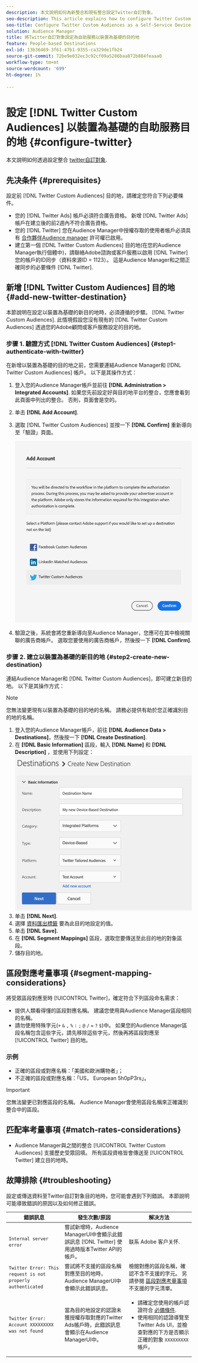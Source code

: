 ```yaml
---
description: 本文說明如何為新整合和現有整合設定Twitter自訂對象。
seo-description: This article explains how to configure Twitter Custom Audiences for both new and existing integrations.
seo-title: Configure Twitter Custom Audiences as a Self-Service Device-Based Destination
solution: Audience Manager
title: 將Twitter自訂對象設定為自助服務以裝置為基礎的目的地
feature: People-based Destinations
exl-id: 13b36469-3f61-47b1-9355-ca329de1fb24
source-git-commit: 72be9e032ec3c92cf09a5286baa872b884feaaa0
workflow-type: tm+mt
source-wordcount: '699'
ht-degree: 1%

---
```


# 設定 [!DNL Twitter Custom Audiences] 以裝置為基礎的自助服務目的地 {#configure-twitter}

本文說明如何透過設定整合 [twitter自訂對象](https://business.twitter.com/en/help/campaign-setup/campaign-targeting/custom-audiences.html).

## 先决条件 {#prerequisites}

設定前 [!DNL Twitter Custom Audiences] 目的地，請確定您符合下列必要條件。

* 您的 [!DNL Twitter Ads] 帳戶必須符合廣告資格。 新增 [!DNL Twitter Ads] 帳戶在建立後的前2週內不符合廣告資格。
* 您的 [!DNL Twitter] 您在Audience Manager中授權存取的使用者帳戶必須具有 [合作夥伴Audience manager](https://business.twitter.com/en/help/troubleshooting/multi-user-login-faq.html#accesslevels) 許可權已啟用。
* 建立第一個 [!DNL Twitter Custom Audiences] 目的地(在您的Audience Manager執行個體中)，請聯絡Adobe諮詢或客戶服務以啟用 [!DNL Twitter] 您的帳戶的ID同步（資料來源ID = 1123）。 這是Audience Manager和之間正確同步的必要條件 [!DNL Twitter].

## 新增 [!DNL Twitter Custom Audiences] 目的地 {#add-new-twitter-destination}

本節說明在設定以裝置為基礎的新目的地時，必須遵循的步驟。 [!DNL Twitter Custom Audiences]. 此情境假設您沒有現有的 [!DNL Twitter Custom Audiences] 透過您的Adobe顧問或客戶服務設定的目的地。

### 步骤 1. 驗證方式 [!DNL Twitter Custom Audiences] {#step1-authenticate-with-twitter}

在新增以裝置為基礎的目的地之前，您需要連結Audience Manager和 [!DNL Twitter Custom Audiences] 帳戶。 以下是其操作方式：

1. 登入您的Audience Manager帳戶並前往 **[!DNL Administration > Integrated Accounts]**. 如果您先前設定好與目的地平台的整合，您應會看到此頁面中列出的整合。 否則，頁面會是空的。
1. 单击 **[!DNL Add Account]**.
1. 選取 [!DNL Twitter Custom Audiences] 並按一下 **[!DNL Confirm]** 重新導向至「驗證」頁面。

   ![整合平台](assets/dbd-integrated-platforms.png)

1. 驗證之後，系統會將您重新導向至Audience Manager，您應可在其中檢視關聯的廣告商帳戶。 選取您要使用的廣告商帳戶，然後按一下 **[!DNL Confirm]**.

### 步骤 2. 建立以裝置為基礎的新目的地 {#step2-create-new-destination}

連結Audience Manager和 [!DNL Twitter Custom Audiences]，即可建立新目的地。 以下是其操作方式：

>[!NOTE]
>
>您無法變更現有以裝置為基礎的目的地的名稱。 請務必提供有助於您正確識別目的地的名稱。

1. 登入您的Audience Manager帳戶，前往 **[!DNL Audience Data > Destinations]**，然後按一下 **[!DNL Create Destination]**.
1. 在 **[!DNL Basic Information]** 區段，輸入 **[!DNL Name]** 和 **[!DNL Description]** ，並使用下列設定： ![設定](assets/dbd-new-basic.png)
1. 单击 **[!DNL Next]**.
1. 選擇 [資料匯出標籤](/help/using/features/data-export-controls.md#controls-labels) 要為此目的地設定的值。
1. 单击 **[!DNL Save]**.
1. 在 **[!DNL Segment Mappings]** 區段，選取您要傳送至此目的地的對象區段。
1. 儲存目的地。

## 區段對應考量事項 {#segment-mapping-considerations}

將受眾區段對應至時 [!UICONTROL Twitter]，確定符合下列區段命名需求：

* 提供人類看得懂的區段對應名稱。 建議您使用與Audience Manager區段相同的名稱。
* 請勿使用特殊字元(`+` `&` `,` `%` `:` `;` `@` `/` `=` `?` `$`)中。 如果您的Audience Manager區段名稱包含這些字元，請先移除這些字元，然後再將區段對應至 [!UICONTROL Twitter] 目的地。

### 示例

* 正確的區段或對應名稱：「美國和歐洲購物者」；
* 不正確的區段或對應名稱：「US， European 5h0pP3rs」。

>[!IMPORTANT]
>
>您無法變更已對應區段的名稱。 Audience Manager會使用區段名稱來正確識別整合中的區段。

## 匹配率考量事項 {#match-rates-considerations}

* Audience Manager與之間的整合 [!UICONTROL Twitter Custom Audiences] 支援歷史受眾回填。 所有區段資格皆會傳送至 [!UICONTROL Twitter] 建立目的地時。

## 故障排除 {#troubleshooting}

設定或傳送資料至Twitter自訂對象目的地時，您可能會遇到下列錯誤。 本節說明可能導致錯誤的原因以及如何修正錯誤。

| 錯誤訊息 | 發生次數/原因 | 解决方法 |
|---|---|---|
| `Internal server error` | 嘗試新增時，Audience ManagerUI中會顯示此錯誤訊息 [!DNL Twitter] 使用過時版本Twitter API的帳戶。 | 联系 Adobe 客户关怀. |
| `Twitter Error: This request is not properly authenticated` | 嘗試將不支援的區段名稱對應至目的地時，Audience ManagerUI中會顯示此錯誤訊息。 | 檢閱對應的區段名稱，確認不含不支援的字元。 另請參閱 [區段對應考量事項](#segment-mapping-considerations) 不支援的字元清單。 |
| `Twitter Error: Account XXXXXXXXX was not found` | 當為目的地設定的認證未獲授權存取對應的Twitter Ads帳戶時，此錯誤訊息會顯示在Audience ManagerUI中。 | <ul><li>請確定您使用的帳戶認證符合 [必備條件](#prerequisites).</li><li>使用相同的認證導覽至Twitter Ads UI，並檢查對應的下方是否顯示正確的對象 `XXXXXXXXX` 帳戶。 </li></ul> |